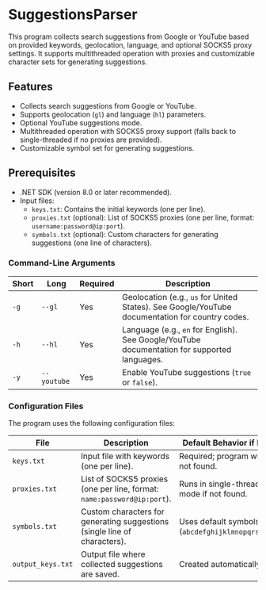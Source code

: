# SuggestionsParser

This program collects search suggestions from Google or YouTube based on provided keywords, geolocation, language, and optional SOCKS5 proxy settings. It supports multithreaded operation with proxies and customizable character sets for generating suggestions.

## Features
- Collects search suggestions from Google or YouTube.
- Supports geolocation (`gl`) and language (`hl`) parameters.
- Optional YouTube suggestions mode.
- Multithreaded operation with SOCKS5 proxy support (falls back to single-threaded if no proxies are provided).
- Customizable symbol set for generating suggestions.


## Prerequisites
- .NET SDK (version 8.0 or later recommended).
- Input files:
  - `keys.txt`: Contains the initial keywords (one per line).
  - `proxies.txt` (optional): List of SOCKS5 proxies (one per line, format: `username:password@ip:port`).
  - `symbols.txt` (optional): Custom characters for generating suggestions (one line of characters).

### Command-Line Arguments
| Short | Long       | Required | Description                                      |
|-------|------------|----------|--------------------------------------------------|
| `-g`  | `--gl`     | Yes      | Geolocation (e.g., `us` for United States). See Google/YouTube documentation for country codes. |
| `-h`  | `--hl`     | Yes      | Language (e.g., `en` for English). See Google/YouTube documentation for supported languages.    |
| `-y`  | `--youtube`| Yes      | Enable YouTube suggestions (`true` or `false`).  |

### Configuration Files
The program uses the following configuration files:

| File                | Description                                                                 | Default Behavior if Missing                        |
|---------------------|-----------------------------------------------------------------------------|----------------------------------------------------|
| `keys.txt`          | Input file with keywords (one per line).                                    | Required; program will fail if not found.          |
| `proxies.txt`       | List of SOCKS5 proxies (one per line, format: `name:password@ip:port`).     | Runs in single-threaded mode if not found.         |
| `symbols.txt`       | Custom characters for generating suggestions (single line of characters).   | Uses default symbols (`abcdefghijklmnopqrstuvwxyz`)|
| `output_keys.txt`   | Output file where collected suggestions are saved.                          | Created automatically.                             |

